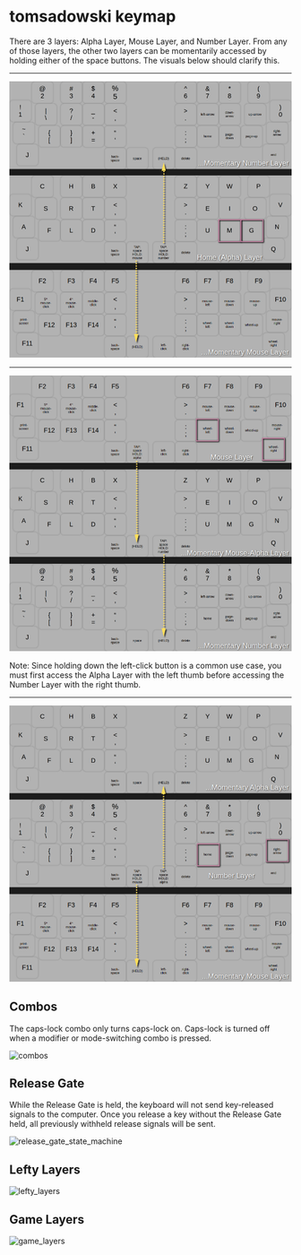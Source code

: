 # tomsadowski keymap

There are 3 layers: Alpha Layer, Mouse Layer, and Number Layer. From any of those layers, the other two layers can be momentarily accessed by holding either of the space buttons. The visuals below should clarify this.   

---  

![alpha_layer_graph](pics/alpha_graph.png)  

---  

![mouse_layer_graph](pics/mouse_graph.png)  

Note: Since holding down the left-click button is a common use case, you must first access the Alpha Layer with the left thumb before accessing the Number Layer with the right thumb.  

---  

![number_layer_graph](pics/number_graph.png)  

## Combos  

The caps-lock combo only turns caps-lock on. Caps-lock is turned off when a modifier or mode-switching combo is pressed.   

![combos](pics/combos.png)  

## Release Gate

While the Release Gate is held, the keyboard will not send key-released signals to the computer. Once you release a key without the Release Gate held, all previously withheld release signals will be sent.     

![release_gate_state_machine](pics/release_gate_state_machine.png)  

## Lefty Layers   

![lefty_layers](pics/lefty_layers.png)   

## Game Layers   

![game_layers](pics/game_layers.png)  
